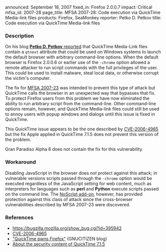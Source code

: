 announced: September 18, 2007
fixed_in: Firefox 2.0.0.7
impact: Critical
mfsa_id: 2007-28
page_title: MFSA 2007-28: Code execution via QuickTime Media-link files
products: Firefox, SeaMonkey
reporter: Petko D. Petkov
title: Code execution via QuickTime Media-link files

<h3>Description</h3>

<p>On his blog <a class="ex-ref" href="http://www.gnucitizen.org/blog/0day-quicktime-pwns-firefox"><strong>Petko D. Petkov</strong> reported</a> that QuickTime Media-Link files contain a <code>qtnext</code>
attribute that could be used on Windows systems to launch the default browser
with arbitrary command-line options. When the default browser is
Firefox 2.0.0.6 or earlier use of the <code>-chrome</code> option allowed a remote
attacker to run script commands with the full privileges of the user. This
could be used to install malware, steal local data, or otherwise corrupt
the victim's computer.</p>

<p>The fix for <a href="mfsa2007-23.html">MFSA 2007-23</a> was intended
to prevent this type of attack but QuickTime calls the browser in an
unexpected way that bypasses that fix. To protect Firefox users from
this problem we have now eliminated the ability to run arbitrary script
from the command-line. Other command-line options remain, however,
and QuickTime Media-link files could still be used to annoy users
with popup windows and dialogs until this issue is fixed
in QuickTime.</p>

<p>This QuickTime issue appears to be the one described by
<a class="ex-ref" href="http://cve.mitre.org/cgi-bin/cvename.cgi?name=CVE-2006-4965">
CVE-2006-4965</a> but the fix Apple applied in QuickTime 7.1.5
does not prevent this version of the problem.</p>

<p class="note">Gran Paradiso Alpha 8 does not contain the fix
for this vulnerability.
</p>

<h3>Workaround</h3>

<p>Disabling JavaScript in the browser does <em>not</em> protect against this
attack; in vulnerable versions scripts passed through the <code>-chrome</code>
option would be executed regardless of the JavaScript setting for web content,
much as interpreters for languages such as <strong>perl</strong> and
<strong>Python</strong> execute scripts passed on the command line.
The <a href="https://addons.mozilla.org/firefox/addon/722">
NoScript add-on</a>, however, has provided protection against this class of
attack since the cross-browser vulnerabilities described by MFSA 2007-23
were discovered.</p>

<h3>References</h3>

<ul>
<li><a href="https://bugzilla.mozilla.org/show_bug.cgi?id=395942">
https://bugzilla.mozilla.org/show_bug.cgi?id=395942</a></li>

<li><a class="ex-ref" href="http://cve.mitre.org/cgi-bin/cvename.cgi?name=CVE-2006-4965">CVE-2006-4965</a></li>

<li><a class="ex-ref" href="http://www.gnucitizen.org/blog/0day-quicktime-pwns-firefox">
"QuickTime pwns Firefox"</a> (GNUCITIZEN blog)</li>

<li><a class="ex-ref" href="http://docs.info.apple.com/article.html?artnum=305149">
About the security content of QuickTime 7.1.5</a></li>
</ul>



